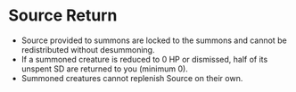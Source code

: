# Source Return

- Source provided to summons are locked to the summons and cannot be redistributed without desummoning.
- If a summoned creature is reduced to 0 HP or dismissed, half of its unspent SD are returned to you (minimum 0).
- Summoned creatures cannot replenish Source on their own.
